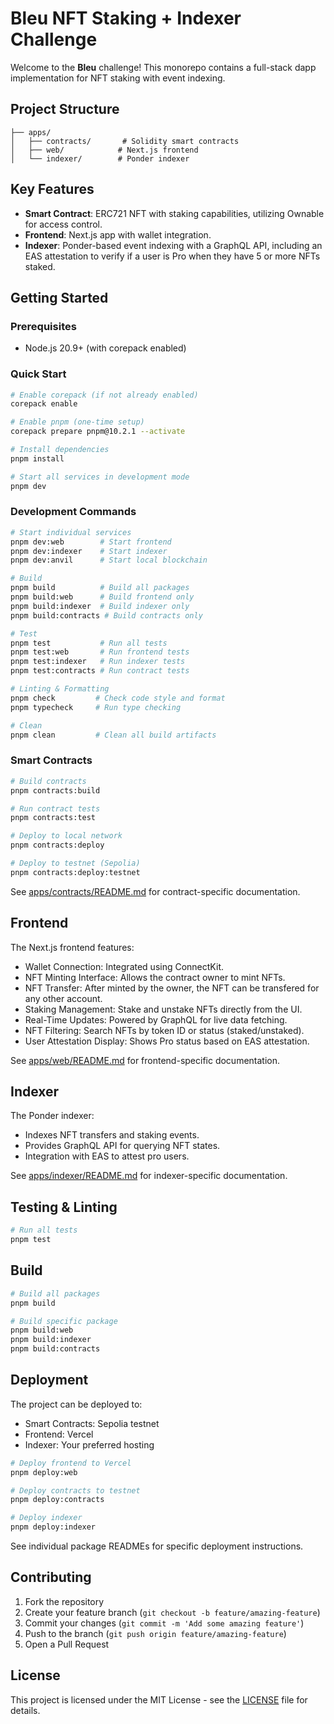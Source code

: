 # Bleu NFT Staking + Indexer Challenge

Welcome to the **Bleu** challenge! This monorepo contains a full-stack dapp implementation for NFT staking with event indexing.

## Project Structure

```
├── apps/
│   ├── contracts/       # Solidity smart contracts
│   ├── web/            # Next.js frontend
│   └── indexer/        # Ponder indexer
```

## Key Features

- **Smart Contract**: ERC721 NFT with staking capabilities, utilizing Ownable for access control.
- **Frontend**: Next.js app with wallet integration.
- **Indexer**: Ponder-based event indexing with a GraphQL API, including an EAS attestation to verify if a user is Pro when they have 5 or more NFTs staked.

## Getting Started

### Prerequisites

- Node.js 20.9+ (with corepack enabled)

### Quick Start

```bash
# Enable corepack (if not already enabled)
corepack enable

# Enable pnpm (one-time setup)
corepack prepare pnpm@10.2.1 --activate

# Install dependencies
pnpm install

# Start all services in development mode
pnpm dev
```

### Development Commands

```bash
# Start individual services
pnpm dev:web        # Start frontend
pnpm dev:indexer    # Start indexer
pnpm dev:anvil      # Start local blockchain

# Build
pnpm build          # Build all packages
pnpm build:web      # Build frontend only
pnpm build:indexer  # Build indexer only
pnpm build:contracts # Build contracts only

# Test
pnpm test           # Run all tests
pnpm test:web       # Run frontend tests
pnpm test:indexer   # Run indexer tests
pnpm test:contracts # Run contract tests

# Linting & Formatting
pnpm check         # Check code style and format
pnpm typecheck     # Run type checking

# Clean
pnpm clean         # Clean all build artifacts
```

### Smart Contracts

```bash
# Build contracts
pnpm contracts:build

# Run contract tests
pnpm contracts:test

# Deploy to local network
pnpm contracts:deploy

# Deploy to testnet (Sepolia)
pnpm contracts:deploy:testnet
```

See [apps/contracts/README.md](apps/contracts/README.md) for contract-specific documentation.

## Frontend

The Next.js frontend features:

- Wallet Connection: Integrated using ConnectKit.
- NFT Minting Interface: Allows the contract owner to mint NFTs.
- NFT Transfer: After minted by the owner, the NFT can be transfered for any other account.
- Staking Management: Stake and unstake NFTs directly from the UI.
- Real-Time Updates: Powered by GraphQL for live data fetching.
- NFT Filtering: Search NFTs by token ID or status (staked/unstaked).
- User Attestation Display: Shows Pro status based on EAS attestation.

See [apps/web/README.md](apps/web/README.md) for frontend-specific documentation.

## Indexer

The Ponder indexer:

- Indexes NFT transfers and staking events.
- Provides GraphQL API for querying NFT states.
- Integration with EAS to attest pro users.

See [apps/indexer/README.md](apps/indexer/README.md) for indexer-specific documentation.

## Testing & Linting

```bash
# Run all tests
pnpm test
```

## Build

```bash
# Build all packages
pnpm build

# Build specific package
pnpm build:web
pnpm build:indexer
pnpm build:contracts
```

## Deployment

The project can be deployed to:

- Smart Contracts: Sepolia testnet
- Frontend: Vercel
- Indexer: Your preferred hosting

```bash
# Deploy frontend to Vercel
pnpm deploy:web

# Deploy contracts to testnet
pnpm deploy:contracts

# Deploy indexer
pnpm deploy:indexer
```

See individual package READMEs for specific deployment instructions.

## Contributing

1. Fork the repository
2. Create your feature branch (`git checkout -b feature/amazing-feature`)
3. Commit your changes (`git commit -m 'Add some amazing feature'`)
4. Push to the branch (`git push origin feature/amazing-feature`)
5. Open a Pull Request

## License

This project is licensed under the MIT License - see the [LICENSE](LICENSE) file for details.
